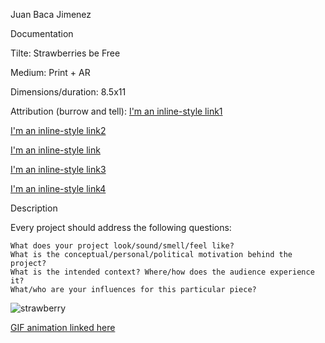 Juan Baca Jimenez

Documentation

Tilte: Strawberries be Free

Medium: Print + AR
  
Dimensions/duration: 8.5x11
 
Attribution (burrow and tell): 
   [I'm an inline-style link1](https://www.pngguru.com/free-transparent-background-png-clipart-napny)
    
   [I'm an inline-style link2](https://www.pngguru.com/free-transparent-background-png-clipart-bmppa)
    
   [I'm an inline-style link](https://www.pngguru.com/free-transparent-background-png-clipart-bqptu)
    
   [I'm an inline-style link3](https://www.pngguru.com/free-transparent-background-png-clipart-nxsnu)
    
   [I'm an inline-style link4](https://www.pngguru.com/free-transparent-background-png-clipart-aytka)

Description

Every project should address the following questions:

    What does your project look/sound/smell/feel like?
    What is the conceptual/personal/political motivation behind the project?
    What is the intended context? Where/how does the audience experience it?
    What/who are your influences for this particular piece?

![strawberry](https://imgur.com/jcMLZm2.png)



[GIF animation linked here](https://media.giphy.com/media/ViISxL82Cm1c7MDlUq/giphy.gif)

